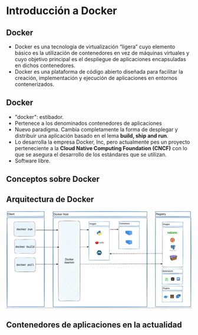 # Introducción a Docker

## Docker

* Docker es una tecnología de virtualización “ligera” cuyo elemento básico es la utilización de contenedores en vez de máquinas virtuales y cuyo objetivo principal es el despliegue de aplicaciones encapsuladas en dichos contenedores.
* Docker es una plataforma de código abierto diseñada para facilitar la creación, implementación y ejecución de aplicaciones en entornos contenerizados.

## Docker

* "docker": estibador.
* Pertenece a los denominados contenedores de aplicaciones
* Nuevo paradigma. Cambia completamente la forma de desplegar y distribuir una aplicación basado en el lema **build, ship and run**.
* Lo desarrolla la empresa Docker, Inc, pero actualmente pes un proyecto perteneciente a la **Cloud Native Computing Foundation (CNCF)** con lo que se asegura el desarrollo de los estándares  que se utilizan.
* Software libre.

## Conceptos sobre Docker

## Arquitectura de Docker

![ ](img/arquitectura_docker.png)

## Contenedores de aplicaciones en la actualidad


